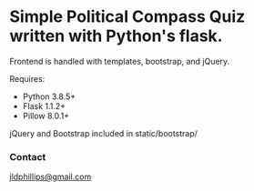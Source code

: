 # Simple Political Compass Quiz written with Python's flask.   
Frontend is handled with templates, bootstrap, and jQuery.   

Requires: 
* Python 3.8.5+  
* Flask 1.1.2+   
* Pillow 8.0.1+

jQuery and Bootstrap included in static/bootstrap/   

### Contact   
jldphillips@gmail.com


